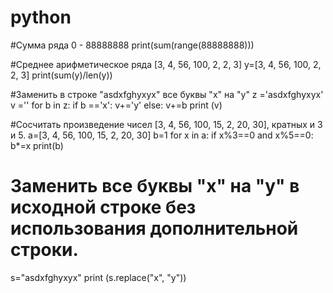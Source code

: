 # python
#Сумма ряда 0 - 88888888
print(sum(range(88888888)))

#Среднее арифметическое ряда [3, 4, 56, 100, 2, 2, 3]
y=[3, 4, 56, 100, 2, 2, 3]
print(sum(y)/len(y))

#Заменить в строке "asdxfghyxyx" все буквы "х" на "у"
z ='asdxfghyxyx'
v =''
for b in z:
    if b =='x':
        v+='y'
    else:
        v+=b
print (v)

#Сосчитать произведение чисел [3, 4, 56, 100, 15, 2, 20, 30], кратных и 3 и 5.
a=[3, 4, 56, 100, 15, 2, 20, 30]
b=1
for x in a:
    if x%3==0 and x%5==0:
        b*=x
print(b)

# Заменить все буквы "х" на "у" в исходной строке без использования дополнительной строки.
s="asdxfghyxyx"
print (s.replace("x", "y"))
